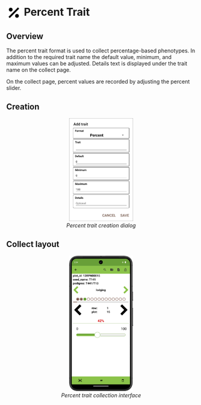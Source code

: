 <img ref="percent" style="vertical-align: middle;" src="/_static/icons/formats/percent.png" width="40px"> Percent Trait
==========================================================================

Overview
--------

The percent trait format is used to collect percentage-based phenotypes.
In addition to the required trait name the default value, minimum, and
maximum values can be adjusted. Details text is displayed under the
trait name on the collect page.

On the collect page, percent values are recorded by adjusting the
percent slider.

Creation
--------

<figure align="center" class="image">
  <img src="/_static/images/traits/formats/create_percent.png" width="40%"> 
  <figcaption><i>Percent trait creation dialog</i></figcaption> 
</figure>

Collect layout
--------------

<figure align="center" class="image">
  <img src="/_static/images/traits/formats/collect_percent_framed.png" width="40%"> 
  <figcaption><i>Percent trait collection interface</i></figcaption> 
</figure>
